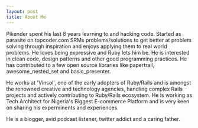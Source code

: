 ```yaml
---
layout: post
title: About Me
---
```


Pikender spent his last 8 years learning to and hacking code. Started as parasite on topcoder.com SRMs problems/solutions to get better at problem solving through inspiration and enjoys applying them to real world problems. He loves being expressive and Ruby lets him be. He is interested in clean code, design patterns and other good programming practices. He has contributed to a few open source libraries like papertrail, awesome_nested_set and basic_presenter. 

He works at 'Vinsol', one of the early adopters of Ruby/Rails and is amongst the renowned creative and technology agencies, handling complex Rails projects and actively contributing to Ruby/Rails ecosystem. He is working as Tech Architect for Nigeria's Biggest E-commerce Platform and is very keen on sharing his experminents and experiences.

He is a blogger, avid podcast listener, twitter addict and a caring father.

